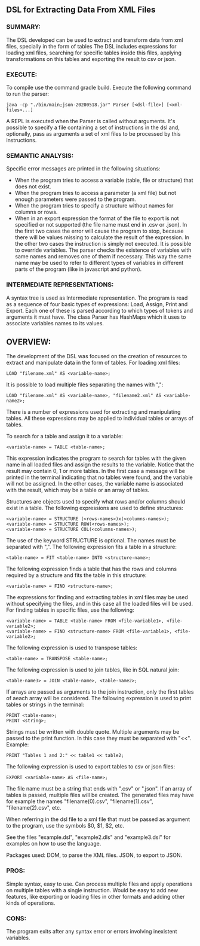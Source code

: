 ## DSL for Extracting Data From XML Files

### SUMMARY:
The DSL developed can be used to extract and transform data from xml files, specially in the form of tables
The DSL includes expressions for loading xml files, searching for specific tables inside this files, applying transformations on this tables and exporting the result to csv or json.


### EXECUTE:
To compile use the command gradle build.
Execute the following command to run the parser:
```
java -cp "./bin/main;json-20200518.jar" Parser [<dsl-file>] [<xml-files>...]
```
A REPL is executed when the Parser is called without arguments.
It's possible to specify a file containing a set of instructions in the dsl and, optionally, pass as arguments a set of xml files to be processed by this instructions.


### SEMANTIC ANALYSIS:
Specific error messages are printed in the following situations:
 - When the program tries to access a variable (table, file or structure) that does not exist.
 - When the program tries to access a parameter (a xml file) but not enough parameters were passed to the program.
 - When the program tries to specify a structure without names for columns or rows.
 - When in an export expression the format of the file to export is not specified or not supported (the file name must end in .csv or .json).
In the first two cases the error will cause the program to stop, because there will be values missing to calculate the result of the expression.
In the other two cases the instruction is simply not executed. 
It is possible to override variables. The parser checks the existence of variables with same names and removes one of them if necessary.
This way the same name may be used to refer to different types of variables in different parts of the program (like in javascript and python).


### INTERMEDIATE REPRESENTATIONS: 
A syntax tree is used as Intermediate representation. 
The program is read as a sequence of four basic types of expressions: Load, Assign, Print and Export. 
Each one of these is parsed according to which types of tokens and arguments it must have.
The class Parser has HashMaps which it uses to associate variables names to its values.


## OVERVIEW: 
The development of the DSL was focused on the creation of resources to extract and manipulate data in the form of tables.
For loading xml files:
```
LOAD "filename.xml" AS <variable-name>;
```
It is possible to load multiple files separating the names with ",":
```
LOAD "filename.xml" AS <variable-name>, "filename2.xml" AS <variable-name2>;
```

There is a number of expressions used for extracting and manipulating tables.
All these expressions may be applied to individual tables or arrays of tables.

To search for a table and assign it to a variable:
```
<variable-name> = TABLE <table-name>;
```
This expression indicates the program to search for tables with the given name in all loaded files and assign the results to the variable.
Notice that the result may contain 0, 1 or more tables. In the first case a message will be printed in the terminal indicating that no tables were found, and the variable will not be assigned.
In the other cases, the variable name is associated with the result, which may be a table or an array of tables.

Structures are objects used to specify what rows and/or columns should exist in a table.
The following expressions are used to define structures:
```
<variable-name> = STRUCTURE (<rows-names>)x(<columns-names>);
<variable-name> = STRUCTURE ROW(<rows-names>);
<variable-name> = STRUCTURE COL(<columns-names>);
```
The use of the keyword STRUCTURE is optional. The names must be separated with ",".
The following expression fits a table in a structure:
```
<table-name> = FIT <table-name> INTO <structure-name>;
```
The following expression finds a table that has the rows and columns required by a structure and fits the table in this structure:
```
<variable-name> = FIND <structure-name>;
```

The expressions for finding and extracting tables in xml files may be used without specifying the files, and in this case all the loaded files will be used.
For finding tables in specific files, use the following:
```
<variable-name> = TABLE <table-name> FROM <file-variable1>, <file-variable2>;
<variable-name> = FIND <structure-name> FROM <file-variable1>, <file-variable2>;
```

The following expression is used to transpose tables:
```
<table-name> = TRANSPOSE <table-name>;
```
The following expression is used to join tables, like in SQL natural join:
```
<table-name3> = JOIN <table-name>, <table-name2>;
```
If arrays are passed as arguments to the join instruction, only the first tables of aeach array will be considered.
The following expression is used to print tables or strings in the terminal:
```
PRINT <table-name>;
PRINT <string>;
```
Strings must be written with double quote.
Multiple arguments may be passed to the print function. In this case they must be separated with "<<".
Example:
```
PRINT "Tables 1 and 2:" << table1 << table2;
```

The following expression is used to export tables to csv or json files:
```
EXPORT <variable-name> AS <file-name>;
```
The file name must be a string that ends with ".csv" or ".json".
If an array of tables is passed, multiple files will be created.
The generated files may have for example the names "filename(0).csv", "filename(1).csv", "filename(2).csv", etc.

When referring in the dsl file to a xml file that must be passed as argument to the program, use the symbols $0, $1, $2, etc.

See the files "example.dsl", "example2.dls" and "example3.dsl" for examples on how to use the language.

Packages used:
DOM, to parse the XML files.
JSON, to export to JSON.


### PROS:
Simple syntax, easy to use. 
Can process multiple files and apply operations on multiple tables with a single instruction.
Would be easy to add new features, like exporting or loading files in other formats and adding other kinds of operations.

### CONS:
The program exits after any syntax error or errors involving inexistent variables.



